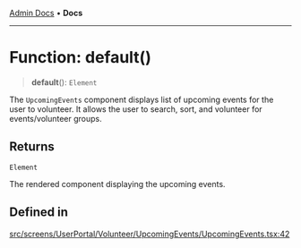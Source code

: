 [Admin Docs](/) • **Docs**

***

# Function: default()

> **default**(): `Element`

The `UpcomingEvents` component displays list of upcoming events for the user to volunteer.
It allows the user to search, sort, and volunteer for events/volunteer groups.

## Returns

`Element`

The rendered component displaying the upcoming events.

## Defined in

[src/screens/UserPortal/Volunteer/UpcomingEvents/UpcomingEvents.tsx:42](https://github.com/PalisadoesFoundation/talawa-admin/blob/main/src/screens/UserPortal/Volunteer/UpcomingEvents/UpcomingEvents.tsx#L42)
